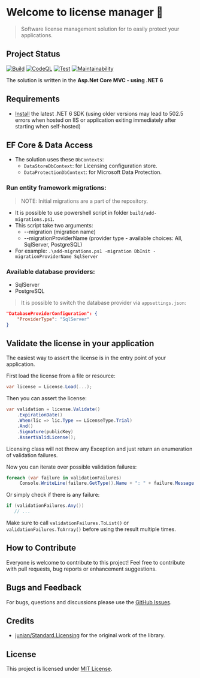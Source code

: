 # Welcome to license manager 👋

> Software license management solution for to easily protect your applications.

## Project Status

[![Build](https://github.com/NetbootCompany/MicroAutomation-Licensing/actions/workflows/build.yml/badge.svg)](https://github.com/NetbootCompany/MicroAutomation-Licensing/actions/workflows/build.yml)
[![CodeQL](https://github.com/NetbootCompany/MicroAutomation-Licensing/actions/workflows/codeql.yml/badge.svg)](https://github.com/NetbootCompany/MicroAutomation-Licensing/actions/workflows/codeql.yml)
[![Test](https://github.com/NetbootCompany/MicroAutomation-Licensing/actions/workflows/test.yml/badge.svg)](https://github.com/NetbootCompany/MicroAutomation-Licensing/actions/workflows/test.yml)
[![Maintainability](https://api.codeclimate.com/v1/badges/c57c633412aafada9557/maintainability)](https://codeclimate.com/github/NetbootCompany/MicroAutomation-Licensing/maintainability)

The solution is written in the **Asp.Net Core MVC - using .NET 6**

## Requirements

- [Install](https://www.microsoft.com/net/download/windows#/current) the latest .NET 6 SDK (using older versions may lead to 502.5 errors when hosted on IIS or application exiting immediately after starting when self-hosted)

## EF Core & Data Access

- The solution uses these `DbContexts`:
  - `DataStoreDbContext`: for Licensing configuration store.
  - `DataProtectionDbContext`: for Microsoft Data Protection.

### Run entity framework migrations:

> NOTE: Initial migrations are a part of the repository.

- It is possible to use powershell script in folder `build/add-migrations.ps1`.
- This script take two arguments:
  - --migration (migration name)
  - --migrationProviderName (provider type - available choices: All, SqlServer, PostgreSQL)
- For example: `.\add-migrations.ps1 -migration DbInit -migrationProviderName SqlServer`

### Available database providers:

- SqlServer
- PostgreSQL

> It is possible to switch the database provider via `appsettings.json`:

```json
"DatabaseProviderConfiguration": {
    "ProviderType": "SqlServer" 
}
```

## Validate the license in your application

The easiest way to assert the license is in the entry point of your application.

First load the license from a file or resource:

```csharp
var license = License.Load(...);
```

Then you can assert the license:

```csharp
var validation = license.Validate()  
    .ExpirationDate()  
    .When(lic => lic.Type == LicenseType.Trial)  
    .And()  
    .Signature(publicKey)  
    .AssertValidLicense();
```

Licensing class will not throw any Exception and just return an enumeration of validation failures.

Now you can iterate over possible validation failures:

```csharp
foreach (var failure in validationFailures)
     Console.WriteLine(failure.GetType().Name + ": " + failure.Message + " - " + failure.HowToResolve);
```

Or simply check if there is any failure:

```csharp
if (validationFailures.Any())
   // ...
```

Make sure to call `validationFailures.ToList()` or `validationFailures.ToArray()` before using the result multiple times.

## How to Contribute

Everyone is welcome to contribute to this project! Feel free to contribute with pull requests, bug reports or enhancement suggestions.

## Bugs and Feedback

For bugs, questions and discussions please use the [GitHub Issues](https://github.com/NetbootHome/MicroAutomation-Licensing/issues).

## Credits

- [junian/Standard.Licensing](https://github.com/junian/Standard.Licensing) for the original work of the library.

## License

This project is licensed under [MIT License](https://github.com/NetbootHome/MicroAutomation-Licensing/blob/main/LICENSE).
